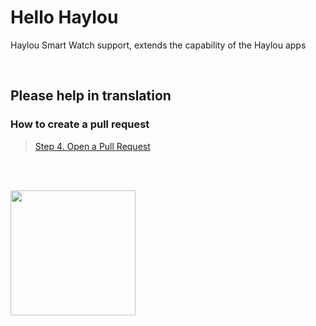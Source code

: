 # Hello Haylou

Haylou Smart Watch support, extends the capability of the Haylou apps

<br>

## Please help in translation

### How to create a pull request
>[Step 4. Open a Pull Request](https://guides.github.com/activities/hello-world/)

<br>
<br>

<a href="https://play.google.com/store/apps/details?id=hu.tiborsosdevs.haylou.hello" target="_blank"><img src="https://play.google.com/intl/en_us/badges/static/images/badges/en_badge_web_generic.png" align="left" width="200" target="_blank"></a>
